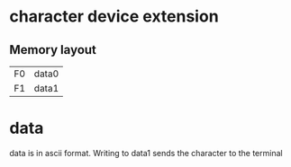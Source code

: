 # character device extension


## Memory layout

|    |            |
| -- | ---------- |
| F0 | data0      |
| F1 | data1      |

# data
data is in ascii format. Writing to data1 sends the character to the terminal
